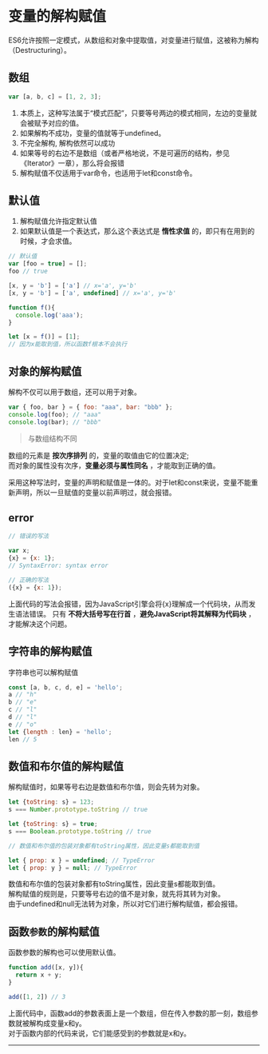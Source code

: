 # 变量的解构赋值

ES6允许按照一定模式，从数组和对象中提取值，对变量进行赋值，这被称为解构（Destructuring）。

## 数组

```js
var [a, b, c] = [1, 2, 3];
```

1. 本质上，这种写法属于“模式匹配”，只要等号两边的模式相同，左边的变量就会被赋予对应的值。
2. 如果解构不成功，变量的值就等于undefined。
3. 不完全解构, 解构依然可以成功
4. 如果等号的右边不是数组（或者严格地说，不是可遍历的结构，参见《Iterator》一章），那么将会报错
5. 解构赋值不仅适用于var命令，也适用于let和const命令。


## 默认值

1. 解构赋值允许指定默认值
2. 如果默认值是一个表达式，那么这个表达式是 __惰性求值__ 的，即只有在用到的时候，才会求值。

```js
// 默认值
var [foo = true] = [];
foo // true

[x, y = 'b'] = ['a'] // x='a', y='b'
[x, y = 'b'] = ['a', undefined] // x='a', y='b'
```

```js
function f(){
  console.log('aaa');
}

let [x = f()] = [1];
// 因为x能取到值，所以函数f根本不会执行
```

## 对象的解构赋值

解构不仅可以用于数组，还可以用于对象。

```js
var { foo, bar } = { foo: "aaa", bar: "bbb" };
console.log(foo); // "aaa"
console.log(bar); // "bbb"
```

> 与数组结构不同

数组的元素是 __按次序排列__ 的，变量的取值由它的位置决定;  
而对象的属性没有次序，__变量必须与属性同名__ ，才能取到正确的值。  

采用这种写法时，变量的声明和赋值是一体的。对于let和const来说，变量不能重新声明，所以一旦赋值的变量以前声明过，就会报错。

## error

```js
// 错误的写法

var x;
{x} = {x: 1};
// SyntaxError: syntax error

// 正确的写法
({x} = {x: 1});
```
上面代码的写法会报错，因为JavaScript引擎会将{x}理解成一个代码块，从而发生语法错误。
只有 __不将大括号写在行首__ ，__避免JavaScript将其解释为代码块__ ，才能解决这个问题。


## 字符串的解构赋值

字符串也可以解构赋值

```js
const [a, b, c, d, e] = 'hello';
a // "h"
b // "e"
c // "l"
d // "l"
e // "o"
let {length : len} = 'hello';
len // 5
```

## 数值和布尔值的解构赋值

解构赋值时，如果等号右边是数值和布尔值，则会先转为对象。

```js
let {toString: s} = 123;
s === Number.prototype.toString // true

let {toString: s} = true;
s === Boolean.prototype.toString // true

// 数值和布尔值的包装对象都有toString属性，因此变量s都能取到值

let { prop: x } = undefined; // TypeError
let { prop: y } = null; // TypeError
```

数值和布尔值的包装对象都有toString属性，因此变量s都能取到值。  
解构赋值的规则是，只要等号右边的值不是对象，就先将其转为对象。  
由于undefined和null无法转为对象，所以对它们进行解构赋值，都会报错。  

## 函数`参数`的解构赋值

函数参数的解构也可以使用默认值。

```js
function add([x, y]){
  return x + y;
}

add([1, 2]) // 3
```

上面代码中，函数add的参数表面上是一个数组，但在传入参数的那一刻，数组参数就被解构成变量x和y。  
对于函数内部的代码来说，它们能感受到的参数就是x和y。




- - - -
